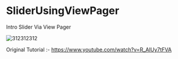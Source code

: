 # SliderUsingViewPager
Intro Slider Via View Pager

![312312312](https://thumbs.gfycat.com/ReflectingCriminalAnkolewatusi-size_restricted.gif)








Original Tutorial :- https://www.youtube.com/watch?v=R_AIUy7tFVA
